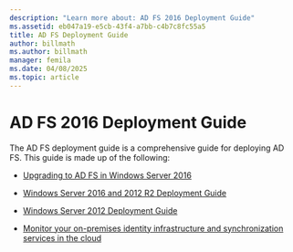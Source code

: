 ```yaml
---
description: "Learn more about: AD FS 2016 Deployment Guide"
ms.assetid: eb047a19-e5cb-43f4-a7bb-c4b7c8fc55a5
title: AD FS Deployment Guide
author: billmath
ms.author: billmath
manager: femila
ms.date: 04/08/2025
ms.topic: article
---
```

# AD FS 2016 Deployment Guide


The AD FS deployment guide is a comprehensive guide for deploying AD FS.  This guide is made up of the following:


* [Upgrading to AD FS in Windows Server 2016](./upgrading-to-ad-fs-in-windows-server.md)

* [Windows Server 2016 and 2012 R2 Deployment Guide](Windows-Server-2012-R2-AD-FS-Deployment-Guide.md)

* [Windows Server 2012 Deployment Guide](Windows-Server-2012-AD-FS-Deployment-Guide.md)

* [Monitor your on-premises identity infrastructure and synchronization services in the cloud](/azure/active-directory/hybrid/whatis-hybrid-identity)

